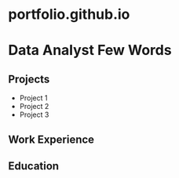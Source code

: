 # portfolio.github.io

# Data Analyst Few Words

## Projects 
- Project 1
- Project 2
- Project 3
  
## Work Experience

## Education
